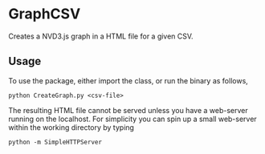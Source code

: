 # GraphCSV
Creates a NVD3.js graph in a HTML file for a given CSV. 

## Usage
To use the package, either import the class, or run the binary as follows,

```
python CreateGraph.py <csv-file>
```

The resulting HTML file cannot be served unless you have a web-server 
running on the localhost. For simplicity you can spin up a small 
web-server within the working directory by typing

```
python -m SimpleHTTPServer
```

